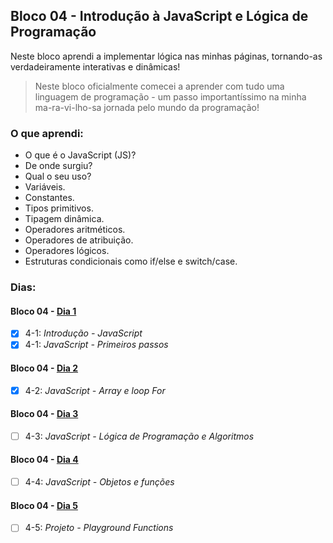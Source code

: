 ## Bloco 04 - Introdução à JavaScript e Lógica de Programação

Neste bloco aprendi a implementar lógica nas minhas páginas, tornando-as verdadeiramente interativas e dinâmicas!

> Neste bloco oficialmente comecei a aprender com tudo uma linguagem de programação - um passo importantíssimo na minha ma-ra-vi-lho-sa jornada pelo mundo da programação!

### O que aprendi:

- O que é o JavaScript (JS)?
- De onde surgiu?
- Qual o seu uso?
- Variáveis.
- Constantes.
- Tipos primitivos.
- Tipagem dinâmica.
- Operadores aritméticos.
- Operadores de atribuição.
- Operadores lógicos.
- Estruturas condicionais como if/else e switch/case.

### Dias:

#### Bloco 04 - [Dia 1](https://github.com/GabrielFQK/trybe-exercicios/tree/main/1-fundamentos/bloco-04/4-1)

- [x] 4-1: _Introdução - JavaScript_
- [x] 4-1: _JavaScript - Primeiros passos_

#### Bloco 04 - [Dia 2](https://github.com/GabrielFQK/trybe-exercicios/tree/main/1-fundamentos/bloco-04/4-2)

- [x] 4-2: _JavaScript - Array e loop For_

#### Bloco 04 - [Dia 3](https://github.com/GabrielFQK/trybe-exercicios/tree/main/1-fundamentos/bloco-04/4-3)

- [ ] 4-3: _JavaScript - Lógica de Programação e Algoritmos_

#### Bloco 04 - [Dia 4](https://github.com/GabrielFQK/trybe-exercicios/tree/main/1-fundamentos/bloco-04/4-4)

- [ ] 4-4: _JavaScript - Objetos e funções_

#### Bloco 04 - [Dia 5](https://github.com/GabrielFQK/trybe-exercicios/tree/main/1-fundamentos/bloco-04/4-5)

- [ ] 4-5: _Projeto - Playground Functions_
